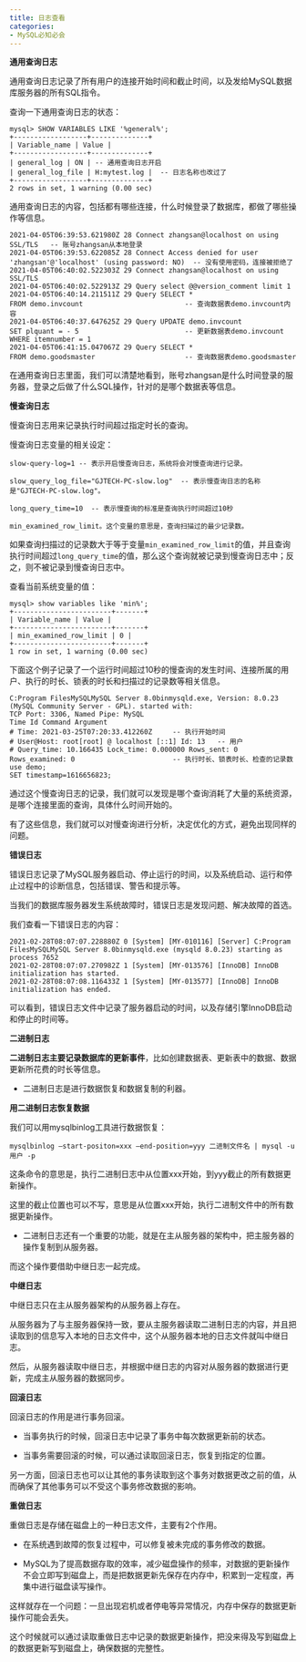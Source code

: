 ```yaml
---
title: 日志查看
categories: 
- MySQL必知必会
---
```


**通用查询日志**

通用查询日志记录了所有用户的连接开始时间和截止时间，以及发给MySQL数据库服务器的所有SQL指令。

查询一下通用查询日志的状态：

```
mysql> SHOW VARIABLES LIKE '%general%';
+------------------+--------------+
| Variable_name | Value |
+------------------+--------------+
| general_log | ON | -- 通用查询日志开启
| general_log_file | H:mytest.log |  -- 日志名称也改过了
+------------------+--------------+
2 rows in set, 1 warning (0.00 sec)
```

通用查询日志的内容，包括都有哪些连接，什么时候登录了数据库，都做了哪些操作等信息。

```
2021-04-05T06:39:53.621980Z 28 Connect zhangsan@localhost on using SSL/TLS   -- 账号zhangsan从本地登录
2021-04-05T06:39:53.622085Z 28 Connect Access denied for user 'zhangsan'@'localhost' (using password: NO)  -- 没有使用密码，连接被拒绝了
2021-04-05T06:40:02.522303Z 29 Connect zhangsan@localhost on using SSL/TLS
2021-04-05T06:40:02.522913Z 29 Query select @@version_comment limit 1
2021-04-05T06:40:14.211511Z 29 Query SELECT *
FROM demo.invcount                         -- 查询数据表demo.invcount内容
2021-04-05T06:40:37.647625Z 29 Query UPDATE demo.invcount
SET plquant = - 5                          -- 更新数据表demo.invcount
WHERE itemnumber = 1
2021-04-05T06:41:15.047067Z 29 Query SELECT *
FROM demo.goodsmaster                      -- 查询数据表demo.goodsmaster
```

在通用查询日志里面，我们可以清楚地看到，账号zhangsan是什么时间登录的服务器，登录之后做了什么SQL操作，针对的是哪个数据表等信息。

**慢查询日志**

慢查询日志用来记录执行时间超过指定时长的查询。

慢查询日志变量的相关设定：

```
slow-query-log=1 -- 表示开启慢查询日志，系统将会对慢查询进行记录。
 
slow_query_log_file="GJTECH-PC-slow.log"  -- 表示慢查询日志的名称是"GJTECH-PC-slow.log"。
 
long_query_time=10  -- 表示慢查询的标准是查询执行时间超过10秒

min_examined_row_limit。这个变量的意思是，查询扫描过的最少记录数。
```

如果查询扫描过的记录数大于等于变量`min_examined_row_limit`的值，并且查询执行时间超过`long_query_time`的值，那么这个查询就被记录到慢查询日志中；反之，则不被记录到慢查询日志中。

查看当前系统变量的值：

```
mysql> show variables like 'min%';
+------------------------+-------+
| Variable_name | Value |
+------------------------+-------+
| min_examined_row_limit | 0 |
+------------------------+-------+
1 row in set, 1 warning (0.00 sec)
```

下面这个例子记录了一个运行时间超过10秒的慢查询的发生时间、连接所属的用户、执行的时长、锁表的时长和扫描过的记录数等相关信息。

```
C:Program FilesMySQLMySQL Server 8.0binmysqld.exe, Version: 8.0.23 (MySQL Community Server - GPL). started with:
TCP Port: 3306, Named Pipe: MySQL
Time Id Command Argument
# Time: 2021-03-25T07:20:33.412260Z     -- 执行开始时间
# User@Host: root[root] @ localhost [::1] Id: 13   -- 用户
# Query_time: 10.166435 Lock_time: 0.000000 Rows_sent: 0  Rows_examined: 0                        -- 执行时长、锁表时长、检查的记录数
use demo;
SET timestamp=1616656823;
```

通过这个慢查询日志的记录，我们就可以发现是哪个查询消耗了大量的系统资源，是哪个连接里面的查询，具体什么时间开始的。

有了这些信息，我们就可以对慢查询进行分析，决定优化的方式，避免出现同样的问题。

**错误日志**

错误日志记录了MySQL服务器启动、停止运行的时间，以及系统启动、运行和停止过程中的诊断信息，包括错误、警告和提示等。

当我们的数据库服务器发生系统故障时，错误日志是发现问题、解决故障的首选。

我们查看一下错误日志的内容：

```
2021-02-28T08:07:07.228880Z 0 [System] [MY-010116] [Server] C:Program FilesMySQLMySQL Server 8.0binmysqld.exe (mysqld 8.0.23) starting as process 7652
2021-02-28T08:07:07.270982Z 1 [System] [MY-013576] [InnoDB] InnoDB initialization has started.
2021-02-28T08:07:08.116433Z 1 [System] [MY-013577] [InnoDB] InnoDB initialization has ended.
```

可以看到，错误日志文件中记录了服务器启动的时间，以及存储引擎InnoDB启动和停止的时间等。

**二进制日志**

**二进制日志主要记录数据库的更新事件**，比如创建数据表、更新表中的数据、数据更新所花费的时长等信息。

* 二进制日志是进行数据恢复和数据复制的利器。

**用二进制日志恢复数据**

我们可以用mysqlbinlog工具进行数据恢复：

```
mysqlbinlog –start-positon=xxx –end-position=yyy 二进制文件名 | mysql -u 用户 -p
```

这条命令的意思是，执行二进制日志中从位置xxx开始，到yyy截止的所有数据更新操作。

这里的截止位置也可以不写，意思是从位置xxx开始，执行二进制文件中的所有数据更新操作。

* 二进制日志还有一个重要的功能，就是在主从服务器的架构中，把主服务器的操作复制到从服务器。

而这个操作要借助中继日志一起完成。

**中继日志**

中继日志只在主从服务器架构的从服务器上存在。

从服务器为了与主服务器保持一致，要从主服务器读取二进制日志的内容，并且把读取到的信息写入本地的日志文件中，这个从服务器本地的日志文件就叫中继日志。

然后，从服务器读取中继日志，并根据中继日志的内容对从服务器的数据进行更新，完成主从服务器的数据同步。

**回滚日志**

回滚日志的作用是进行事务回滚。

* 当事务执行的时候，回滚日志中记录了事务中每次数据更新前的状态。

* 当事务需要回滚的时候，可以通过读取回滚日志，恢复到指定的位置。

另一方面，回滚日志也可以让其他的事务读取到这个事务对数据更改之前的值，从而确保了其他事务可以不受这个事务修改数据的影响。

**重做日志**

重做日志是存储在磁盘上的一种日志文件，主要有2个作用。

* 在系统遇到故障的恢复过程中，可以修复被未完成的事务修改的数据。

* MySQL为了提高数据存取的效率，减少磁盘操作的频率，对数据的更新操作不会立即写到磁盘上，而是把数据更新先保存在内存中，积累到一定程度，再集中进行磁盘读写操作。

这样就存在一个问题：一旦出现宕机或者停电等异常情况，内存中保存的数据更新操作可能会丢失。

这个时候就可以通过读取重做日志中记录的数据更新操作，把没来得及写到磁盘上的数据更新写到磁盘上，确保数据的完整性。